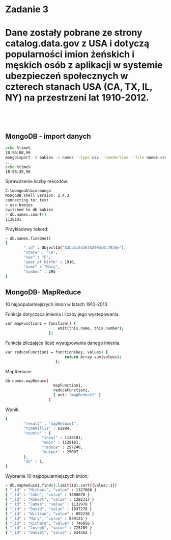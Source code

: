 <h1> Zadanie 3 <h1>

Dane zostały pobrane ze strony catalog.data.gov z USA i dotyczą popularności imion żeńskich i męskich osób z aplikacji w systemie ubezpieczeń społecznych w czterech stanach USA (CA, TX, IL, NY) na przestrzeni lat 1910-2012.

<br/>

<h2> MongoDB - import danych </h2>

```sh
echo %time%
18:56:08,99
mongoimport -d babies -c names --type csv --headerline --file names.csv
...
echo %time%
18:58:35,56
```


Sprawdzenie liczby rekordów:

```sh
C:\mongodb\bin>mongo
MongoDB shell version: 2.4.3
connecting to: test
> use babies
switched to db babies
> db.names.count()
1128181
```

Przykładowy rekord:

```sh
> db.names.findOne()
{
        "_id" : ObjectId("52bb1c5d16752993c0c7836e"),
        "state" : "CA",
        "sex" : "F",
        "year_of_birth" : 1910,
        "name" : "Mary",
        "number" : 295
}
```

<h2>MongoDB- MapReduce</h2>
10 najpopularniejszych imion w latach 1910-2013


Funkcja dotycząca imienia i liczby jego występowania.
```sh
var mapFunction1 = function() {
                       emit(this.name, this.number);
                   };
```

Funkcja zliczająca ilość występowania danego imienia.
```sh
var reduceFunction1 = function(key, values) {
                          return Array.sum(values);
                      };
```

MapReduce:
```sh
db.names.mapReduce(
                     mapFunction1,
                     reduceFunction1,
                     { out: "mapReduce1" }
                   )
```

Wynik:
```sh
{
        "result" : "mapReduce1",
        "timeMillis" : 61984,
        "counts" : {
                "input" : 1128181,
                "emit" : 1128181,
                "reduce" : 297240,
                "output" : 25007
        },
        "ok" : 1,
}
```

Wybranie 10 najpopularniejszych imion:
```sh
> db.mapReduce1.find().limit(10).sort({value:-1})
{ "_id" : "Michael", "value" : 1327668 }
{ "_id" : "John", "value" : 1308670 }
{ "_id" : "Robert", "value" : 1282317 }
{ "_id" : "James", "value" : 1132978 }
{ "_id" : "David", "value" : 1037278 }
{ "_id" : "William", "value" : 892236 }
{ "_id" : "Mary", "value" : 839123 }
{ "_id" : "Richard", "value" : 746056 }
{ "_id" : "Joseph", "value" : 725289 }
{ "_id" : "Daniel", "value" : 634562 }
```


